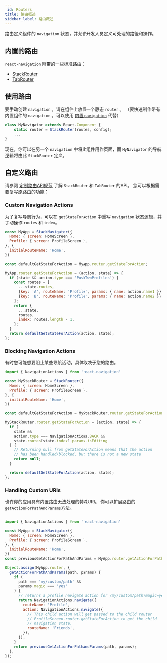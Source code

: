 ```yaml
---
 id: Routers
title: 路由概述
sidebar_label: 路由概述
---
```


<!-- # Routers -->

路由定义组件的 `navigation` 状态，并允许开发人员定义可处理的路径和操作。

## 内置的路由

`react-navigation` 附带的一些标准路由：

- [StackRouter](/docs/StackRouter)
- [TabRouter](/docs/TabRouter)


## 使用路由
要手动创建 `navigation` ，请在组件上放置一个静态 `router` 。 （要快速制作带有内置组件的 `navigation` ，可以使用 [内置 `navigation`](/docs/Navigators/) 代替）

```js
class MyNavigator extends React.Component {
    static router = StackRouter(routes, config);
    ...
}
```

现在，你可以在另一个 `navigation` 中将此组件用作页面，而 `MyNavigator` 的导航逻辑将由此 `StackRouter` 定义。

## 自定义路由
请参阅 [定制路由API规范](/docs/RoutersAPI) 了解 `StackRouter` 和 `TabRouter` 的API。 您可以根据需要复写原路由的功能：

### Custom Navigation Actions
为了复写导航行为，可以在 `getStateForAction` 中重写 `navigation` 状态逻辑，并手动操作 `routes` 和 `index`。

```js
const MyApp = StackNavigator({
  Home: { screen: HomeScreen },
  Profile: { screen: ProfileScreen },
}, {
  initialRouteName: 'Home',
})

const defaultGetStateForAction = MyApp.router.getStateForAction;

MyApp.router.getStateForAction = (action, state) => {
  if (state && action.type === 'PushTwoProfiles') {
    const routes = [
      ...state.routes,
      {key: 'A', routeName: 'Profile', params: { name: action.name1 }},
      {key: 'B', routeName: 'Profile', params: { name: action.name2 }},
    ];
    return {
      ...state,
      routes,
      index: routes.length - 1,
    };
  }
  return defaultGetStateForAction(action, state);
};
```

### Blocking Navigation Actions
有时您可能想要阻止某些导航活动，具体取决于您的路由。

```js
import { NavigationActions } from 'react-navigation'

const MyStackRouter = StackRouter({
  Home: { screen: HomeScreen },
  Profile: { screen: ProfileScreen },
}, {
  initialRouteName: 'Home',
})

const defaultGetStateForAction = MyStackRouter.router.getStateForAction;

MyStackRouter.router.getStateForAction = (action, state) => {
  if (
    state &&
    action.type === NavigationActions.BACK &&
    state.routes[state.index].params.isEditing
  ) {
    // Returning null from getStateForAction means that the action
    // has been handled/blocked, but there is not a new state
    return null;
  }

  return defaultGetStateForAction(action, state);
};
```


### Handling Custom URIs
也许你的应用具有内置路由无法处理的特殊URI。 你可以扩展路由的`getActionForPathAndParams`方法。

```js

import { NavigationActions } from 'react-navigation'

const MyApp = StackNavigator({
  Home: { screen: HomeScreen },
  Profile: { screen: ProfileScreen },
}, {
  initialRouteName: 'Home',
})
const previousGetActionForPathAndParams = MyApp.router.getActionForPathAndParams;

Object.assign(MyApp.router, {
  getActionForPathAndParams(path, params) {
    if (
      path === 'my/custom/path' &&
      params.magic === 'yes'
    ) {
      // returns a profile navigate action for /my/custom/path?magic=yes
      return NavigationActions.navigate({
        routeName: 'Profile',
        action: NavigationActions.navigate({
          // This child action will get passed to the child router
          // ProfileScreen.router.getStateForAction to get the child
          // navigation state.
          routeName: 'Friends',
        }),
      });
    }
    return previousGetActionForPathAndParams(path, params);
  },
});
```

